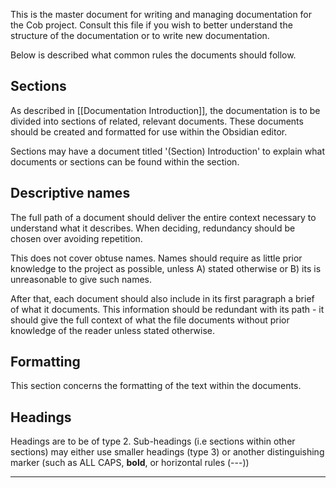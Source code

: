 This is the master document for writing and managing documentation for the Cob project. Consult this file if you wish to better understand the structure of the documentation or to write new documentation.

Below is described what common rules the documents should follow.
## Sections
As described in [[Documentation Introduction]], the documentation is to be divided into sections of related, relevant documents. These documents should be created and formatted for use within the Obsidian editor. 

Sections may have a document titled '(Section) Introduction' to explain what documents or sections can be found within the section.

## Descriptive names
The full path of a document should deliver the entire context necessary to understand what it describes. When deciding, redundancy should be chosen over avoiding repetition. 

This does not cover obtuse names. Names should require as little prior knowledge to the project as possible, unless A) stated otherwise or B) its is unreasonable to give such names.

After that, each document should also include in its first paragraph a brief of what it documents. This information should be redundant with its path - it should give the full context of what the file documents without prior knowledge of the reader unless stated otherwise.

## Formatting
This section concerns the formatting of the text within the documents. 
## Headings
Headings are to be of type 2. Sub-headings (i.e sections within other sections) may either use smaller headings (type 3) or another distinguishing marker (such as ALL CAPS, **bold**, or horizontal rules (---)) 

---

